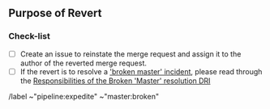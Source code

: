 ## Purpose of Revert

<!-- Please link to the relevant incident -->

### Check-list

- [ ] Create an issue to reinstate the merge request and assign it to the author of the reverted merge request.
- [ ] If the revert is to resolve a ['broken master' incident](https://about.gitlab.com/handbook/engineering/workflow/#broken-master), please read through the [Responsibilities of the Broken 'Master' resolution DRI](https://about.gitlab.com/handbook/engineering/workflow/#responsibilities-of-the-resolution-dri)

/label ~"pipeline:expedite" ~"master:broken"
